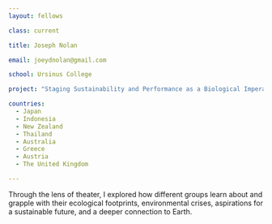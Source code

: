 ```yaml
---
layout: fellows

class: current

title: Joseph Nolan

email: joeydnolan@gmail.com

school: Ursinus College

project: "Staging Sustainability and Performance as a Biological Imperative"

countries:
  - Japan
  - Indonesia
  - New Zealand
  - Thailand
  - Australia
  - Greece
  - Austria
  - The United Kingdom

---
```


Through the lens of theater, I explored how different groups learn about and grapple with their ecological footprints, environmental crises, aspirations for a sustainable future, and a deeper connection to Earth.
